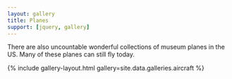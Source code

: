 ```yaml
---
layout: gallery
title: Planes
support: [jquery, gallery]
---
```


There are also uncountable wonderful collections of museum planes in the US.
Many of these planes can still fly today.

{% include gallery-layout.html gallery=site.data.galleries.aircraft %}
